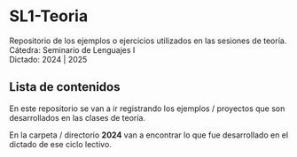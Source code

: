 # SL1-Teoria

Repositorio de los ejemplos o ejercicios utilizados en las sesiones de teoría.  
Cátedra: Seminario de Lenguajes I  
Dictado: 2024 | 2025

## Lista de contenidos

En este repositorio se van a ir registrando los ejemplos / proyectos que son desarrollados en las clases de teoría.

En la carpeta / directorio **2024** van a encontrar lo que fue desarrollado en el dictado de ese ciclo lectivo.
